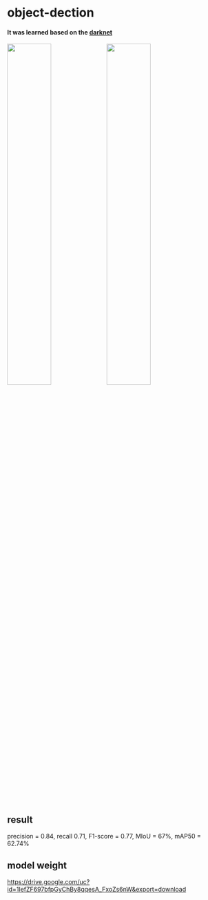 # object-dection

#### It was learned based on the [darknet](https://github.com/AlexeyAB/darknet)

<img src = "https://user-images.githubusercontent.com/52908154/80477352-c3186400-8986-11ea-9f35-88533470fd07.png" width=45%><img>
<img src = "https://user-images.githubusercontent.com/52908154/80478255-3f5f7700-8988-11ea-950e-3b51bbf0eebc.png" width=45%><img>

## result
precision = 0.84, recall 0.71, F1-score = 0.77, MIoU = 67%,  mAP50 = 62.74%

## model weight
https://drive.google.com/uc?id=1IefZF697bfpGyChBy8qqesA_FxoZs6nW&export=download
